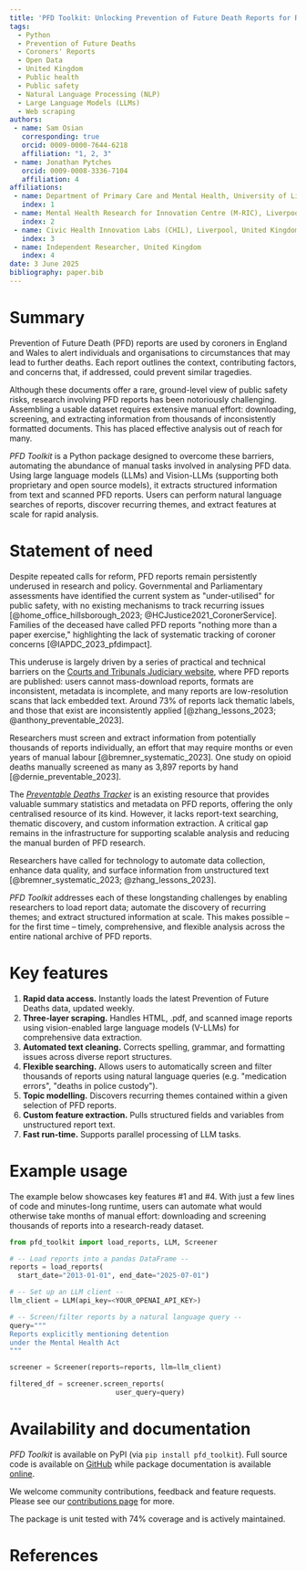 ```yaml
---
title: 'PFD Toolkit: Unlocking Prevention of Future Death Reports for Research'
tags: 
  - Python
  - Prevention of Future Deaths
  - Coroners' Reports
  - Open Data
  - United Kingdom
  - Public health
  - Public safety
  - Natural Language Processing (NLP)
  - Large Language Models (LLMs)
  - Web scraping
authors:
 - name: Sam Osian
   corresponding: true
   orcid: 0009-0000-7644-6218
   affiliation: "1, 2, 3"
 - name: Jonathan Pytches
   orcid: 0009-0008-3336-7104
   affiliation: 4
affiliations:
 - name: Department of Primary Care and Mental Health, University of Liverpool, United Kingdom
   index: 1
 - name: Mental Health Research for Innovation Centre (M-RIC), Liverpool, United Kingdom
   index: 2
 - name: Civic Health Innovation Labs (CHIL), Liverpool, United Kingdom
   index: 3
 - name: Independent Researcher, United Kingdom
   index: 4
date: 3 June 2025
bibliography: paper.bib
---
```



# Summary

Prevention of Future Death (PFD) reports are used by coroners in England and Wales 
to alert individuals and organisations to circumstances that may lead to further deaths. 
Each report outlines the context, contributing factors, and concerns that, if addressed, 
could prevent similar tragedies.

Although these documents offer a rare, ground-level view of public safety risks, research 
involving PFD reports has been notoriously challenging. Assembling a usable dataset requires 
extensive manual effort: downloading, screening, and extracting information from thousands of 
inconsistently formatted documents. This has placed effective analysis out of reach for many.

*PFD Toolkit* is a Python package designed to overcome these barriers, automating the 
abundance of manual tasks involved in analysing PFD data. Using large language models (LLMs) 
and Vision-LLMs (supporting both proprietary and open source models), it extracts 
structured information from text and scanned PFD reports. Users can perform natural language 
searches of reports, discover recurring themes, and extract features at scale for rapid analysis.


# Statement of need

Despite repeated calls for reform, PFD reports remain persistently underused in research 
and policy. Governmental and Parliamentary assessments have identified the current system as 
"under-utilised" for public safety, with no existing mechanisms to track recurring issues
[@home_office_hillsborough_2023; @HCJustice2021_CoronerService]. Families of the deceased have 
called PFD reports "nothing more than a paper exercise," highlighting the lack of systematic
tracking of coroner concerns [@IAPDC_2023_pfdimpact].

This underuse is largely driven by a series of practical and technical barriers on the 
[Courts and Tribunals Judiciary website](https://www.judiciary.uk/prevention-of-future-death-reports/), 
where PFD reports are published: users cannot mass-download reports, formats are inconsistent, 
metadata is incomplete, and many reports are low-resolution scans that lack embedded text. 
Around 73% of reports lack thematic labels, and those that exist are inconsistently applied [@zhang_lessons_2023; @anthony_preventable_2023].

Researchers must screen and extract information from potentially thousands of reports individually, 
an effort that may require months or even years of manual labour [@bremner_systematic_2023]. 
One study on opioid deaths manually screened as many as 3,897 reports by hand [@dernie_preventable_2023].

The [*Preventable Deaths Tracker*](https://preventabledeathstracker.net/) is an existing resource 
that provides valuable summary statistics and metadata on PFD reports, offering the only centralised resource of its 
kind. However, it lacks report-text searching, thematic discovery, and custom information extraction. 
A critical gap remains in the infrastructure for supporting scalable analysis and reducing the manual burden of PFD research.

Researchers have called for technology to automate data collection, enhance data quality, and 
surface information from unstructured text [@bremner_systematic_2023; @zhang_lessons_2023].

*PFD Toolkit* addresses each of these longstanding challenges by enabling researchers to load 
report data; automate the discovery of recurring themes; and extract structured information at 
scale. This makes possible – for the first time – timely, comprehensive, and flexible analysis 
across the entire national archive of PFD reports.


# Key features


1. **Rapid data access.** Instantly loads the latest Prevention of Future Deaths data, 
updated weekly.
2. **Three-layer scraping.** Handles HTML, .pdf, and scanned image reports using 
vision-enabled large language models (V-LLMs) for comprehensive data extraction.
3. **Automated text cleaning.** Corrects spelling, grammar, and formatting issues across 
diverse report structures.
4. **Flexible searching.** Allows users to automatically screen and filter thousands of 
reports using natural language queries (e.g. "medication errors", "deaths in police custody").
5. **Topic modelling.** Discovers recurring themes contained within a given selection of 
PFD reports.
6. **Custom feature extraction.** Pulls structured fields and variables from unstructured 
report text.
7. **Fast run-time.** Supports parallel processing of LLM tasks.


# Example usage

The example below showcases key features #1 and #4. With just a few lines of code and
minutes-long runtime, users can automate what would otherwise take months of manual 
effort: downloading and screening thousands of reports into a research-ready dataset.


```python
from pfd_toolkit import load_reports, LLM, Screener

# -- Load reports into a pandas DataFrame --
reports = load_reports(
  start_date="2013-01-01", end_date="2025-07-01")

# -- Set up an LLM client --
llm_client = LLM(api_key=<YOUR_OPENAI_API_KEY>)

# -- Screen/filter reports by a natural language query --
query="""
Reports explicitly mentioning detention 
under the Mental Health Act
"""

screener = Screener(reports=reports, llm=llm_client)

filtered_df = screener.screen_reports(
                          user_query=query)
```


# Availability and documentation

*PFD Toolkit* is available on PyPI (via `pip install pfd_toolkit`). Full source code is available on [GitHub](https://github.com/Sam-Osian/PFD-toolkit) while package documentation is available [online](https://sam-osian.github.io/PFD-toolkit/).

We welcome community contributions, feedback and feature requests. Please see our [contributions page](https://sam-osian.github.io/PFD-toolkit/contribute/) for more.

The package is unit tested with 74% coverage and is actively maintained. 


# References
